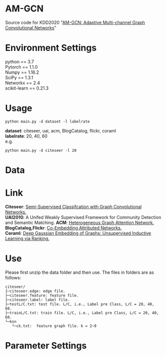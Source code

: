 # AM-GCN
Source code for KDD2020 "[AM-GCN: Adaptive Multi-channel Graph Convolutional Networks](https://arxiv.org/pdf/2007.02265.pdf)"

# Environment Settings 
python == 3.7   
Pytorch == 1.1.0  
Numpy == 1.16.2  
SciPy == 1.3.1  
Networkx == 2.4  
scikit-learn == 0.21.3  

# Usage 
````
python main.py -d dataset -l labelrate
````
**dataset**: citeseer, uai, acm, BlogCatalog, flickr, coraml  
**labelrate**: 20, 40, 60  
e.g.  
````
python main.py -d citeseer -l 20
````
# Data

# Link
**Citeseer**: [Semi-Supervised Classifcation with Graph Convolutional Networks.](https://github.com/tkipf/pygcn)  
**UAI2010**: A Unifed Weakly Supervised Framework for Community Detection and Semantic Matching. 
**ACM**: [Heterogeneous Graph Attention Network.](https://github.com/Jhy1993/HAN)  
**BlogCatalog,Flickr**: [Co-Embedding Attributed Networks.](https://github.com/mengzaiqiao/CAN)  
**Coraml**: [Deep Gaussian Embedding of Graphs: Unsupervised Inductive Learning via Ranking.](https://github.com/abojchevski/graph2gauss/)  

# Use
Please first unzip the data folder and then use. The files in folders are as follows:
````
citeseer/
├─citeseer.edge: edge file.  
├─citeseer.feature: feature file.  
├─citeseer.label: label file.  
├─testL/C.txt: test file. L/C, i.e., Label pre Class, L/C = 20, 40, 60.   
├─trainL/C.txt: train file. L/C, i.e., Label pre Class, L/C = 20, 40, 60.  
└─knn
   └─ck.txt:  feature graph file. k = 2~9
````
# Parameter Settings
